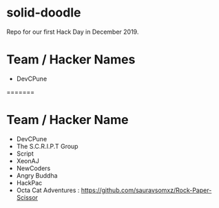 # solid-doodle
Repo for our first Hack Day in December 2019.

# Team / Hacker Names
* DevCPune

 
=======
# Team / Hacker Name
 * DevCPune
 * The S.C.R.I.P.T Group
 * Script
 * XeonAJ
 * NewCoders
 * Angry Buddha
 * HackPac
 * Octa Cat Adventures : https://github.com/sauravsomxz/Rock-Paper-Scissor

